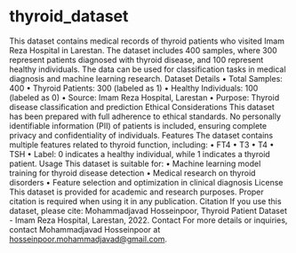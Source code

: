# thyroid_dataset
This dataset contains medical records of thyroid patients who visited Imam Reza Hospital in Larestan. The dataset includes 400 samples, where 300 represent patients diagnosed with thyroid disease, and 100 represent healthy individuals. The data can be used for classification tasks in medical diagnosis and machine learning research.
Dataset Details
•	Total Samples: 400
•	Thyroid Patients: 300 (labeled as 1)
•	Healthy Individuals: 100 (labeled as 0)
•	Source: Imam Reza Hospital, Larestan
•	Purpose: Thyroid disease classification and prediction
Ethical Considerations
This dataset has been prepared with full adherence to ethical standards. No personally identifiable information (PII) of patients is included, ensuring complete privacy and confidentiality of individuals.
Features
The dataset contains multiple features related to thyroid function, including:
•	FT4
•	T3
•	T4
•	TSH
•	Label: 0 indicates a healthy individual, while 1 indicates a thyroid patient.
Usage
This dataset is suitable for:
•	Machine learning model training for thyroid disease detection
•	Medical research on thyroid disorders
•	Feature selection and optimization in clinical diagnosis
License
This dataset is provided for academic and research purposes. Proper citation is required when using it in any publication.
Citation
If you use this dataset, please cite:
Mohammadjavad Hosseinpoor, Thyroid Patient Dataset - Imam Reza Hospital, Larestan, 2022.
Contact
For more details or inquiries, contact Mohammadjavad Hosseinpoor at hosseinpoor.mohammadjavad@gmail.com.


